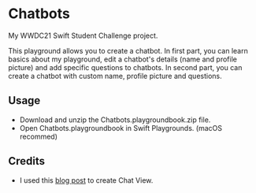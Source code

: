 # Chatbots

My WWDC21 Swift Student Challenge project.

This playground allows you to create a chatbot. In first part, you can learn basics about my playground, edit a chatbot's details (name and profile picture) and add specific questions to chatbots. In second part, you can create a chatbot with custom name, profile picture and questions.

## Usage

* Download and unzip the Chatbots.playgroundbook.zip file.
* Open Chatbots.playgroundbook in Swift Playgrounds. (macOS recommed)

## Credits

* I used this [blog post](https://www.iosapptemplates.com/blog/swiftui/swiftui-chat) to create Chat View.
